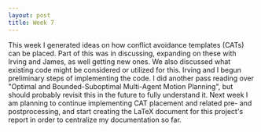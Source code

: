 ```yaml
---
layout: post
title: Week 7
---
```


This week I generated ideas on how conflict avoidance templates (CATs) can be placed. Part of this was in discussing, expanding on these with Irving and James, as well getting new ones. We also discussed what existing code might be considered or utilized for this. Irving and I begun preliminary steps of implementing the code. I did another pass reading over "Optimal and Bounded-Suboptimal Multi-Agent Motion Planning", but should probably revisit this in the future to fully understand it. Next week I am planning to continue implementing CAT placement and related pre- and postprocessing, and start creating the LaTeX document for this project's report in order to centralize my documentation so far.
